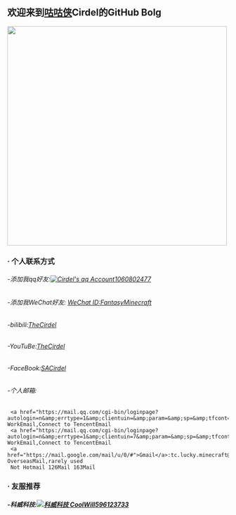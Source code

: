 ## 欢迎来到<a href="https://baike.baidu.com/item/%E5%92%95/4671609?fr=aladdin">咕咕侠</a>Cirdel的GitHub Bolg
<a target="_blank" href="http://7xqoji.com1.z0.glb.clouddn.com/mytest.jpg"><img src="http://7xqoji.com1.z0.glb.clouddn.com/mytest.jpg" width="500" hegiht="313" align=center ></a>


### · 个人联系方式
###### -添加我qq好友:<a target="_blank" href="http://wpa.qq.com/msgrd?v=3&uin=1060802477&site=qq&menu=yes"><img border="0" src="http://wpa.qq.com/pa?p=2:1060802477:41" alt="Cirdel&#39;s qq Account" title="Cirdel&#39;s qq Account"/></a><a href="http://wpa.qq.com/msgrd?v=3&amp;uin=1060802477&amp;site=qq&amp;menu=yes">1060802477</a>
###### -添加我WeChat好友: <a href="https://weixin.qq.com/">WeChat ID:FantasyMinecraft</a>
###### -bilibili:<a href="http://space.bilibili.com/59190299?share_medium=android&amp;share_source=copy_link&amp;bbid=aV1rWz4MNVEyUGEAfAB8infoc&amp;ts=1541739409678">TheCirdel</a>
###### -YouTuBe:<a href="https://www.youtube.com/channel/UC2CGBuj3mPRySXfKZpibNXw">TheCirdel</a>
###### -FaceBook:<a href="https://www.facebook.com/sa.cirdel">SACirdel</a>
###### -个人邮箱:
     <a href="https://mail.qq.com/cgi-bin/loginpage?autologin=n&amp;errtype=1&amp;clientuin=&amp;param=&amp;sp=&amp;tfcont=22%20serialization%3A%3Aarchive%205%200%200%204%200%200%200%208%20authtype%201%204%209%20clientuin%2010%201060802477%206%20domain%206%20qq.com%202%20vm%203%20wsk&amp;r=89789bb9e5d1ca56ab8f6828e22898fd">FoxMail</a>:cirdel@foxmail.com WorkEmail,Connect to TencentEmail
     <a href="https://mail.qq.com/cgi-bin/loginpage?autologin=n&amp;errtype=1&amp;clientuin=7&amp;param=&amp;sp=&amp;tfcont=22%20serialization%3A%3Aarchive%205%200%200%204%200%200%200%208%20authtype%201%204%209%20clientuin%2010%201060802477%206%20domain%206%20qq.com%202%20vm%203%20wsk&amp;r=89789bb9e5d1ca56ab8f6828e22898fd">CoolWill</a>l:cirdel@coolwill.info WorkEmail,Connect to TencentEmail
     <a href="https://mail.google.com/mail/u/0/#">Gmail</a>:tc.lucky.minecraft@gmail.com OverseasMail,rarely used
     Not Hotmail 126Mail 163Mail


### · 友服推荐
##### -科威科技:<a target="_blank" href="//shang.qq.com/wpa/qunwpa?idkey=ef0e8ec03b9edf7142a4c7db24d8b6c5e2ecf99c3bda359cd12c3bfcbbb1cc20"><img border="0" src="//pub.idqqimg.com/wpa/images/group.png" alt="科威科技 CoolWill" title="科威科技 CoolWill"></a><a href="//shang.qq.com/wpa/qunwpa?idkey=ef0e8ec03b9edf7142a4c7db24d8b6c5e2ecf99c3bda359cd12c3bfcbbb1cc20">596123733</a>
  
